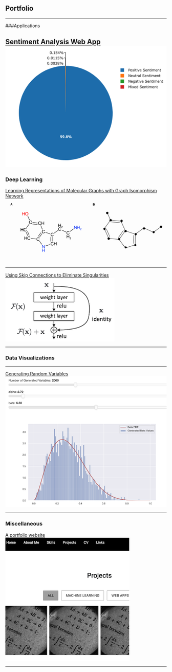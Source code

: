 ## Portfolio
---

###Applications

[Sentiment Analysis Web App](https://github.com/bparker9/sentiment.git)
<img src="images/sentiment.png">
---

### Deep Learning

[Learning Representations of Molecular Graphs with Graph Isomorphism Network](https://github.com/bparker9/graphnn)
<img src="/images/molgraph.png">

---
[Using Skip Connections to Eliminate Singularities](https://github.com/bparker9/skipconnections)
<img src="/images/skip_connection.png">

---

### Data Visualizations

___
[Generating Random Variables](https://github.com/bparker9/generating-random-variables)
<img src="images/grv_screenshot.png">

---

### Miscellaneous

[A portfolio website](https://github.com/bparker9/portfoliosite)
<img src="/images/portfolio_site.png">

---

